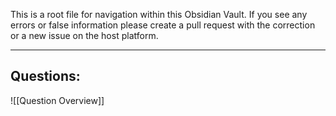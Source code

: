 This is a root file for navigation within this Obsidian Vault. If you see any errors or false information please create a pull request with the correction or a new issue on the host platform.

---
## Questions:

![[Question Overview]]

